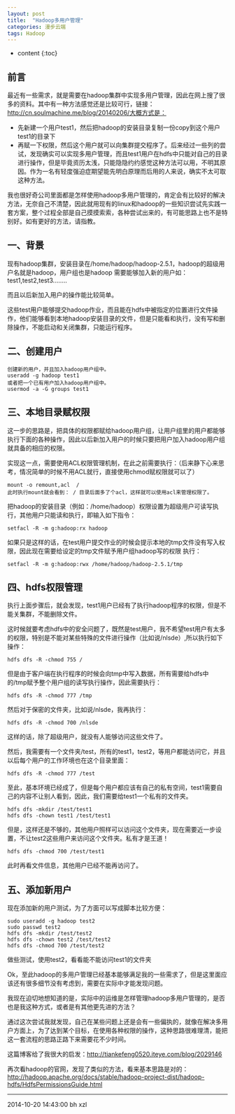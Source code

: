 ```yaml
---
layout: post
title:  "Hadoop多用户管理"
categories: 漫步云端
tags: Hadoop
---
```


* content
{:toc}

## 前言

最近有一些需求，就是需要在hadoop集群中实现多用户管理，因此在网上搜了很多的资料。其中有一种方法感觉还是比较可行，链接：http://cn.soulmachine.me/blog/20140206/大概方式是：

- 先新建一个用户test1，然后把hadoop的安装目录复制一份copy到这个用户test1的目录下
- 再赋一下权限，然后这个用户就可以向集群提交程序了。后来经过一些列的尝试，发现确实可以实现多用户管理，而且test1用户在hdfs中只能对自己的目录进行操作，但是毕竟资历太浅，只能隐隐约约感觉这种方法可以用，不明其原因。作为一名有轻度强迫症期望能先明白原理而后用的人来说，确实不太可取这种方法。

我也很好奇公司里面都是怎样使用hadoop多用户管理的，肯定会有比较好的解决方法，无奈自己不清楚，因此就用现有的linux和hadoop的一些知识尝试先实践一套方案，整个过程全部是自己摸摸索索，各种尝试出来的，有可能思路上也不是特别好。如有更好的方法，请指教。




## 一、背景

现有hadoop集群，安装目录在/home/hadoop/hadoop-2.5.1，hadoop的超级用户名就是hadoop，用户组也是hadoop
需要能够加入新的用户如：test1,test2,test3........

而且以后新加入用户的操作能比较简单。

这些test用户能够提交hadoop作业，而且能在hdfs中被指定的位置进行文件操作，他们能够看到本地hadoop安装目录的文件，但是只能看和执行，没有写和删除操作，不能启动和关闭集群，只能运行程序。

## 二、创建用户

```
创建新的用户，并且加入hadoop用户组中。
useradd -g hadoop test1
或者把一个已有用户加入hadoop用户组中。
usermod -a -G groups test1
```

## 三、本地目录赋权限

这一步的思路是，把具体的权限都赋给hadoop用户组，让用户组里的用户都能够执行下面的各种操作，因此以后新加入用户的时候只要把用户加入hadoop用户组就具备的相应的权限。

实现这一点，需要使用ACL权限管理机制，在此之前需要执行：（后来静下心来思考，情况简单的时候不用ACL就行，直接使用chmod赋权限就可以了）

```
mount -o remount,acl  /
此时执行mount就会看到： / 目录后面多了个acl，这样就可以使用acl来管理权限了。
```

把hadoop的安装目录（例如：/home/hadoop）权限设置为超级用户可读写执行，其他用户只能读和执行，即输入如下指令：

```
setfacl -R -m g:hadoop:rx hadoop
```

如果只是这样的话，在test用户提交作业的时候会提示本地的tmp文件没有写入权限，因此现在需要给设定的tmp文件赋予用户组hadoop写的权限
执行：

```
setfacl -R -m g:hadoop:rwx /home/hadoop/hadoop-2.5.1/tmp
```

## 四、hdfs权限管理

执行上面步骤后，就会发现，test1用户已经有了执行hadoop程序的权限，但是不能关集群，不能删除文件。

这时候就要考虑hdfs中的安全问题了，既然是test用户，我不希望test用户有太多的权限，特别是不能对某些特殊的文件进行操作（比如说/nlsde）,所以执行如下操作：

```
hdfs dfs -R -chmod 755 /
```

但是由于客户端在执行程序的时候会向tmp中写入数据，所有需要给hdfs中的/tmp赋予整个用户组的读写执行操作，因此需要执行：

```
hdfs dfs -R -chmod 777 /tmp
```

然后对于保密的文件夹，比如说/nlsde，我再执行：

```
hdfs dfs -R -chmod 700 /nlsde
```

这样的话，除了超级用户，就没有人能够访问这些文件了。


然后，我需要有一个文件夹/test，所有的test1，test2，等用户都能访问它，并且以后每个用户的工作环境也在这个目录里面：

```
hdfs dfs -R -chmod 777 /test
```

至此，基本环境已经成了，但是每个用户都应该有自己的私有空间，test1需要自己的内容不让别人看到，因此，我们需要给test1一个私有的文件夹。

```
hdfs dfs -mkdir /test/test1
hdfs dfs -chown test1 /test/test1
```

但是，这样还是不够的，其他用户照样可以访问这个文件夹，现在需要近一步设置，不让test2这些用户来访问这个文件夹。私有才是王道！

```
hdfs dfs -chmod 700 /test/test1
```

此时再看文件信息，其他用户已经不能再访问了。


## 五、添加新用户

现在添加新的用户测试，为了方面可以写成脚本比较方便：

```
sudo useradd -g hadoop test2
sudo passwd test2
hdfs dfs -mkdir /test/test2
hdfs dfs -chown test2 /test/test2
hdfs dfs -chmod 700 /test/test2
```

做些测试，使用test2，看看能不能访问test1的文件夹


Ok，至此hadoop的多用户管理已经基本能够满足我的一些需求了，但是这里面应该还有很多细节没有考虑到，需要在实际中才能发现问题。

我现在迫切地想知道的是，实际中的运维是怎样管理hadoop多用户管理的，是否也是我这种方式，或者是有其他更先进的方法？

通过这次尝试我就发现，自己在某些问题上还是会有一些偏执的，就像在解决多用户方面上，为了达到某个目标，在使用各种权限的操作，这种思路很难理清，能把这一套流程的思路正路下来需要花不少时间。

这篇博客给了我很大的启发：http://tiankefeng0520.iteye.com/blog/2029146

再次看hadoop的官网，发现了类似的方法，看来基本思路是对的：http://hadoop.apache.org/docs/stable/hadoop-project-dist/hadoop-hdfs/HdfsPermissionsGuide.html

***
2014-10-20 14:43:00 bh xzl
